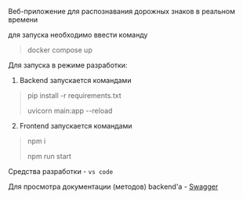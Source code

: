 Веб-приложение для распознавания дорожных знаков в реальном времени

для запуска необходимо ввести команду
> docker compose up

Для запуска в режиме разработки:
1. Backend запускается командами
> pip install -r requirements.txt
> 
> uvicorn main:app --reload

2. Frontend запускается командами
> npm i
> 
> npm run start

Средства разработки - `vs code`

Для просмотра документации (методов) backend'а - [Swagger](http://localhost:8000/docs)

